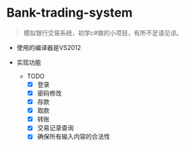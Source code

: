 # Bank-trading-system
> 模拟银行交易系统，初学c#做的小项目，有所不足请见谅。

+ 使用的编译器是VS2012

+ 实现功能
    + TODO
        + [x] 登录
        + [x] 密码修改
        + [x] 存款
        + [x] 取款
        + [x] 转账
        + [x] 交易记录查询
        + [x] 确保所有输入内容的合法性
